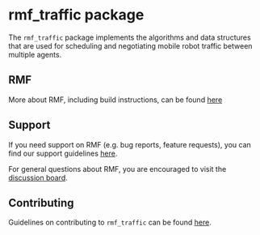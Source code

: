 # rmf\_traffic package

The `rmf_traffic` package implements the algorithms and data structures that are used for scheduling and negotiating mobile robot traffic between multiple agents.

## RMF

More about RMF, including build instructions, can be found [here](https://github.com/open-rmf/rmf)

## Support

If you need support on RMF (e.g. bug reports, feature requests), you can find our support guidelines [here](https://openrmf.readthedocs.io/en/latest/support/index.html).

For general questions about RMF, you are encouraged to visit the [discussion board](https://github.com/open-rmf/rmf/discussions).

## Contributing
Guidelines on contributing to `rmf_traffic` can be found [here](CONTRIBUTING.md).
